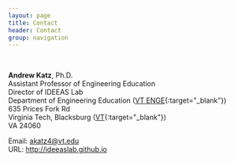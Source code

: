 ```yaml
---
layout: page
title: Contact
header: Contact
group: navigation
---
```

<br/>

**Andrew Katz**, Ph.D. <br/>
Assistant Professor of Engineering Education <br/>
Director of IDEEAS Lab <br/>
Department of Engineering Education ([VT ENGE](http://enge.vt.edu/){:target="_blank"}) <br/>
635 Prices Fork Rd <br/>
Virginia Tech, Blacksburg ([VT](http://www.vt.edu/){:target="_blank"}) <br/>
VA 24060 <br/>

Email: akatz4@vt.edu <br/>
URL: http://ideeaslab.github.io <br/>
